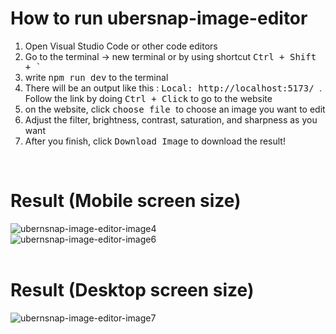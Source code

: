
# How to run ubersnap-image-editor
1. Open Visual Studio Code or other code editors
2. Go to the terminal -> new terminal or by using shortcut <kbd>Ctrl + Shift + `</kbd> 
3. write <kbd>npm run dev</kbd> to the terminal
4. There will be an output like this : <kbd> Local:   http://localhost:5173/ </kbd>. Follow the link by doing <kbd>Ctrl + Click</kbd> to go to the website
5. on the website, click <kbd> choose file </kbd>  to choose an image you want to edit
6. Adjust the filter, brightness, contrast, saturation, and sharpness as you want
7. After you finish, click <kbd>Download Image</kbd> to download the result!
<br>

# Result (Mobile screen size)
![ubernsnap-image-editor-image4](https://github.com/user-attachments/assets/a36a4125-0774-4c24-ab33-700c565cbe8c)
<br>
![ubernsnap-image-editor-image6](https://github.com/user-attachments/assets/a0d2a3e9-b649-43e3-b8a5-4bfc010e6c10)
<br> <br>

# Result (Desktop screen size)
![ubernsnap-image-editor-image7](https://github.com/user-attachments/assets/e4ef93f5-0cc1-4d51-9a58-53f8c0269638)




